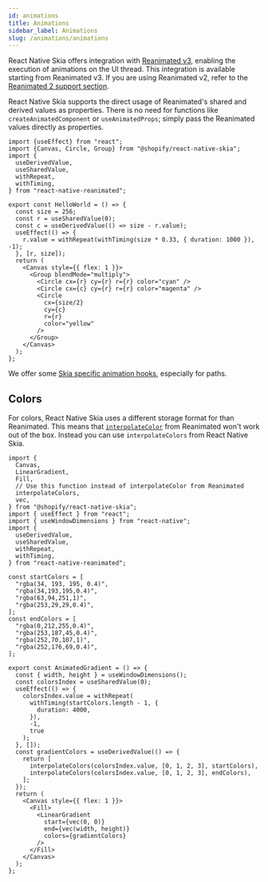 ```yaml
---
id: animations
title: Animations
sidebar_label: Animations
slug: /animations/animations
---
```


React Native Skia offers integration with [Reanimated v3](https://docs.swmansion.com/react-native-reanimated/), enabling the execution of animations on the UI thread.
This integration is available starting from Reanimated v3. If you are using Reanimated v2, refer to the [Reanimated 2 support section](/docs/animations/reanimated2).

React Native Skia supports the direct usage of Reanimated's shared and derived values as properties. There is no need for functions like `createAnimatedComponent` or `useAnimatedProps`; simply pass the Reanimated values directly as properties.

```tsx twoslash
import {useEffect} from "react";
import {Canvas, Circle, Group} from "@shopify/react-native-skia";
import {
  useDerivedValue,
  useSharedValue,
  withRepeat,
  withTiming,
} from "react-native-reanimated";

export const HelloWorld = () => {
  const size = 256;
  const r = useSharedValue(0);
  const c = useDerivedValue(() => size - r.value);
  useEffect(() => {
    r.value = withRepeat(withTiming(size * 0.33, { duration: 1000 }), -1);
  }, [r, size]);
  return (
    <Canvas style={{ flex: 1 }}>
      <Group blendMode="multiply">
        <Circle cx={r} cy={r} r={r} color="cyan" />
        <Circle cx={c} cy={r} r={r} color="magenta" />
        <Circle
          cx={size/2}
          cy={c}
          r={r}
          color="yellow"
        />
      </Group>
    </Canvas>
  );
};
```

We offer some [Skia specific animation hooks](/docs/animations/hooks), especially for paths.

## Colors

For colors, React Native Skia uses a different storage format for than Reanimated.
This means that [`interpolateColor`](https://docs.swmansion.com/react-native-reanimated/docs/utilities/interpolateColor/) from Reanimated won't work out of the box.
Instead you can use `interpolateColors` from React Native Skia.

```tsx twoslash
import {
  Canvas,
  LinearGradient,
  Fill,
  // Use this function instead of interpolateColor from Reanimated
  interpolateColors,
  vec,
} from "@shopify/react-native-skia";
import { useEffect } from "react";
import { useWindowDimensions } from "react-native";
import {
  useDerivedValue,
  useSharedValue,
  withRepeat,
  withTiming,
} from "react-native-reanimated";

const startColors = [
  "rgba(34, 193, 195, 0.4)",
  "rgba(34,193,195,0.4)",
  "rgba(63,94,251,1)",
  "rgba(253,29,29,0.4)",
];
const endColors = [
  "rgba(0,212,255,0.4)",
  "rgba(253,187,45,0.4)",
  "rgba(252,70,107,1)",
  "rgba(252,176,69,0.4)",
];

export const AnimatedGradient = () => {
  const { width, height } = useWindowDimensions();
  const colorsIndex = useSharedValue(0);
  useEffect(() => {
    colorsIndex.value = withRepeat(
      withTiming(startColors.length - 1, {
        duration: 4000,
      }),
      -1,
      true
    );
  }, []);
  const gradientColors = useDerivedValue(() => {
    return [
      interpolateColors(colorsIndex.value, [0, 1, 2, 3], startColors),
      interpolateColors(colorsIndex.value, [0, 1, 2, 3], endColors),
    ];
  });
  return (
    <Canvas style={{ flex: 1 }}>
      <Fill>
        <LinearGradient
          start={vec(0, 0)}
          end={vec(width, height)}
          colors={gradientColors}
        />
      </Fill>
    </Canvas>
  );
};
```
